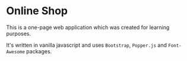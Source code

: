 # Online Shop

This is a one-page web application which was created for learning purposes.

It's written in vanilla javascript and uses `Bootstrap`, `Popper.js` and `Font-Awesome` packages.
